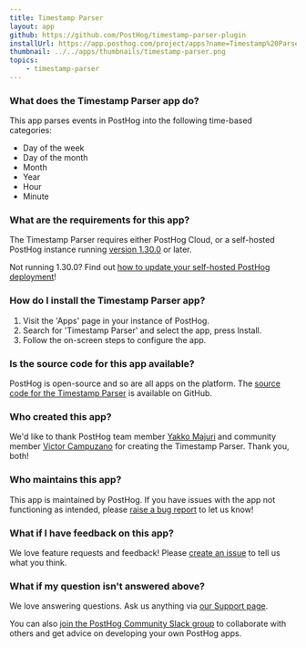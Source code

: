 ```yaml
---
title: Timestamp Parser
layout: app
github: https://github.com/PostHog/timestamp-parser-plugin
installUrl: https://app.posthog.com/project/apps?name=Timestamp%20Parser
thumbnail: ../../apps/thumbnails/timestamp-parser.png
topics:
    - timestamp-parser
---
```


### What does the Timestamp Parser app do?

This app parses events in PostHog into the following time-based categories:

-   Day of the week
-   Day of the month
-   Month
-   Year
-   Hour
-   Minute

### What are the requirements for this app?

The Timestamp Parser requires either PostHog Cloud, or a self-hosted PostHog instance running [version 1.30.0](https://posthog.com/blog/the-posthog-array-1-30-0) or later.

Not running 1.30.0? Find out [how to update your self-hosted PostHog deployment](https://posthog.com/docs/self-host/configure/upgrading-posthog)!

### How do I install the Timestamp Parser app?

1. Visit the 'Apps' page in your instance of PostHog.
2. Search for 'Timestamp Parser' and select the app, press Install.
3. Follow the on-screen steps to configure the app.

### Is the source code for this app available?

PostHog is open-source and so are all apps on the platform. The [source code for the Timestamp Parser](https://github.com/PostHog/timestamp-parser-plugin) is available on GitHub.

### Who created this app?

We'd like to thank PostHog team member [Yakko Majuri](https://github.com/yakkomajuri) and community member [Victor Campuzano](https://github.com/vicampuzano) for creating the Timestamp Parser. Thank you, both!

### Who maintains this app?

This app is maintained by PostHog. If you have issues with the app not functioning as intended, please [raise a bug report](https://github.com/PostHog/posthog/issues/new?assignees=&labels=bug&template=bug_report.md) to let us know!

### What if I have feedback on this app?

We love feature requests and feedback! Please [create an issue](https://github.com/PostHog/posthog/issues/new?assignees=&labels=enhancement%2C+feature&template=feature_request.md) to tell us what you think.

### What if my question isn't answered above?

We love answering questions. Ask us anything via [our Support page](/questions).

You can also [join the PostHog Community Slack group](/slack) to collaborate with others and get advice on developing your own PostHog apps.
